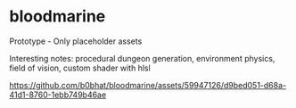 # bloodmarine

Prototype - Only placeholder assets

Interesting notes: procedural dungeon generation, environment physics, field of vision, custom shader with hlsl

https://github.com/b0bhat/bloodmarine/assets/59947126/d9bed051-d68a-41d1-8760-1ebb749b46ae


